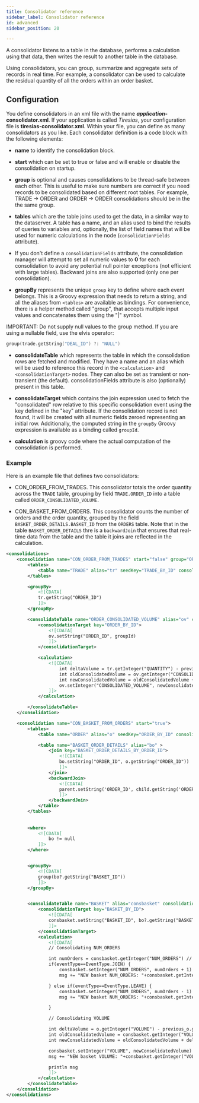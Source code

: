 ```yaml
---
title: Consolidator reference
sidebar_label: Consolidator reference
id: advanced
sidebar_position: 20

---
```


A consolidator listens to a table in the database, performs a calculation using that data, then writes the result to another table in the database.

Using consolidators, you can group, summarize and aggregate sets of records in real time. For example, a consolidator can be used to calculate the residual quantity of all the orders within an order basket.


## Configuration
You define consolidators in an xml file with the name **_application_-consolidator.xml**. 
If your application is called *Tiresias*, your configuration file is **tiresias-consolidator.xml**.
Within your file, you can define as many consolidators as you like. 
Each consolidator definition is a code block with the following elements:


* **name** to identify the consolidation block.

* **start** which can be set to true or false and will enable or disable the consolidation on startup.

* **group** is optional and causes consolidations to be thread-safe between each other. This is useful to make sure numbers are correct if you need records to be consolidated based on different root tables. For example, TRADE -> ORDER and ORDER -> ORDER consolidations should be in the the same group.

* **tables** which are the table joins used to get the data, in a similar way to the dataserver. A table has a name, and an alias used to bind the results of queries to variables and, optionally, the list of field names that will be used for numeric calculations in the node (`consolidationFields` attribute). 
* If you don't define a `consolidationFields` attribute, the consolidation manager will attempt to set all numeric values to **0** for each consolidation to avoid any potential null pointer exceptions (not efficient with large tables). Backward joins are also supported (only one per consolidation).

* **groupBy** represents the unique `group` key to define where each event belongs. This is a Groovy expression that needs to return a string, and all the aliases from `<tables>` are available as bindings. For convenience, there is a helper method called "group", that accepts multiple input values and concatenates them using the "|" symbol.

IMPORTANT: Do not supply null values  to the group method. If you are using a nullable field,  use the elvis operator: 

```kotlin
group(trade.getString("DEAL_ID") ?: "NULL")
```
 
* **consolidateTable** which represents the table in which the consolidation rows are fetched and modified. They have a name and an alias which will be used to reference this record in the `<calculation>` and `<consolidationTarget>` nodes. They can also be set as transient or non-transient (the default). consolidationFields attribute is also (optionally) present in this table.

* **consolidateTarget** which contains the join expression used to fetch the "consolidated" row relative to this specific consolidation event using the key defined in the "key" attribute. If the consolidation record is not found, it will be created with all numeric fields zeroed representing an initial row. Additionally, the computed string in the `groupBy` Groovy expression is available as a binding called `groupId`.

* **calculation** is groovy code where the actual computation of the consolidation is performed.

### Example
Here is an example file that defines two consolidators:

* CON_ORDER_FROM_TRADES. This consolidator totals the order quantity across the ```TRADE``` table, grouping by field ```TRADE.ORDER_ID```
                          into a table called ```ORDER_CONSOLIDATED_VOLUME```.
               
* CON_BASKET_FROM_ORDERS.  This consolidator counts the number of orders and the order quantity, grouped by the field ```BASKET_ORDER_DETAILS.BASKET_ID``` from the ```ORDERS``` table. Note that in the table ```BASKET_ORDER_DETAILS``` thre is a ```backwardJoin``` that ensures that real-time data from the table and the table it joins are reflected in the calculation.  


```xml
<consolidations>
    <consolidation name="CON_ORDER_FROM_TRADES" start="false" group="ORDER">
        <tables>
            <table name="TRADE" alias="tr" seedKey="TRADE_BY_ID" consolidationFields="QUANTITY"/>
        </tables>

        <groupBy>
            <![CDATA[
            tr.getString("ORDER_ID")
            ]]>
        </groupBy>

        <consolidateTable name="ORDER_CONSOLIDATED_VOLUME" alias="ov" consolidationFields="CONSOLIDATED_VOLUME" transient="false">
            <consolidationTarget key="ORDER_BY_ID">
                <![CDATA[
                ov.setString("ORDER_ID", groupId)
                ]]>
            </consolidationTarget>

            <calculation>
                <![CDATA[
                    int deltaVolume = tr.getInteger("QUANTITY") - previous_tr.getInteger("QUANTITY")
                    int oldConsolidatedVolume = ov.getInteger("CONSOLIDATED_VOLUME")
                    int newConsolidatedVolume = oldConsolidatedVolume + deltaVolume
                    ov.setInteger("CONSOLIDATED_VOLUME", newConsolidatedVolume)
                ]]>
            </calculation>

        </consolidateTable>
    </consolidation>

    <consolidation name="CON_BASKET_FROM_ORDERS" start="true">
        <tables>
            <table name="ORDER" alias="o" seedKey="ORDER_BY_ID" consolidationFields="VOLUME"/>

            <table name="BASKET_ORDER_DETAILS" alias="bo" >
                <join key="BASKET_ORDER_DETAILS_BY_ORDER_ID">
                    <![CDATA[
                    bo.setString("ORDER_ID", o.getString("ORDER_ID"))
                    ]]>
                </join>
                <backwardJoin>
                    <![CDATA[
                    parent.setString('ORDER_ID', child.getString('ORDER_ID'))
                    ]]>
                </backwardJoin>
            </table>
        </tables>
        
            
        <where>
            <![CDATA[
                bo != null
            ]]>
        </where>


        <groupBy>
            <![CDATA[
            group(bo?.getString("BASKET_ID"))
            ]]>
        </groupBy>


        <consolidateTable name="BASKET" alias="consbasket" consolidationFields="NUM_ORDERS VOLUME">
            <consolidationTarget key="BASKET_BY_ID">
                <![CDATA[
                consbasket.setString("BASKET_ID", bo?.getString("BASKET_ID"))
                ]]>
            </consolidationTarget>
            <calculation>
                <![CDATA[
                // Consolidating NUM_ORDERS

                int numOrders = consbasket.getInteger("NUM_ORDERS") // before
                if(eventType==EventType.JOIN) {
                    consbasket.setInteger("NUM_ORDERS", numOrders + 1)
                    msg += "NEW basket NUM_ORDERS: "+consbasket.getInteger("NUM_ORDERS")+"\n"

                } else if(eventType==EventType.LEAVE) {
                    consbasket.setInteger("NUM_ORDERS", numOrders - 1)
                    msg += "NEW basket NUM_ORDERS: "+consbasket.getInteger("NUM_ORDERS")+"\n"

                }

                // Consolidating VOLUME

                int deltaVolume = o.getInteger("VOLUME") - previous_o.getInteger("VOLUME")
                int oldConsolidatedVolume = consbasket.getInteger("VOLUME")
                int newConsolidatedVolume = oldConsolidatedVolume + deltaVolume

                consbasket.setInteger("VOLUME", newConsolidatedVolume)
                msg += "NEW basket VOLUME: "+consbasket.getInteger("VOLUME")+"\n"

                println msg
                ]]>
            </calculation>
        </consolidateTable>
    </consolidation>
</consolidations>
```